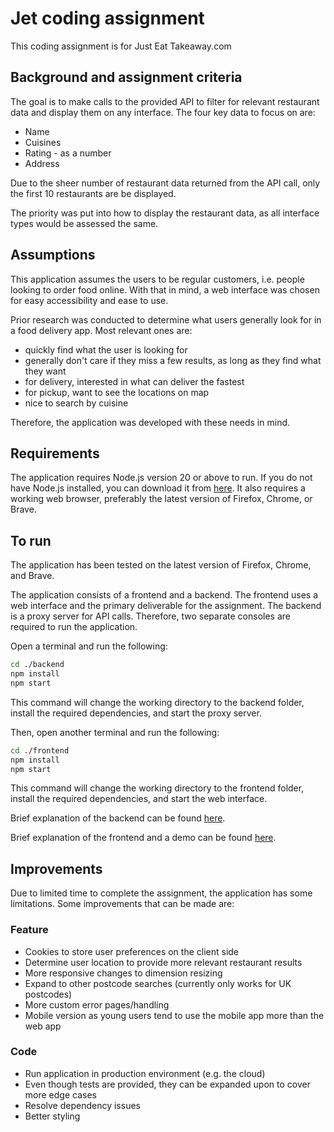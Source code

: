 # Jet coding assignment
This coding assignment is for Just Eat Takeaway.com

## Background and assignment criteria
The goal is to make calls to the provided API to filter for relevant restaurant data and display them on any interface. The four key data to focus on are:
- Name
- Cuisines
- Rating - as a number
- Address

Due to the sheer number of restaurant data returned from the API call, only the first 10 restaurants are be displayed.

The priority was put into how to display the restaurant data, as all interface types would be assessed the same.

## Assumptions
This application assumes the users to be regular customers, i.e. people looking to order food online. With that in mind, a web interface was chosen for easy accessibility and ease to use.

Prior research was conducted to determine what users generally look for in a food delivery app. Most relevant ones are:

- quickly find what the user is looking for
- generally don't care if they miss a few results, as long as they find what they want
- for delivery, interested in what can deliver the fastest
- for pickup, want to see the locations on map
- nice to search by cuisine

Therefore, the application was developed with these needs in mind.

## Requirements
The application requires Node.js version 20 or above to run. If you do not have Node.js installed, you can download it from [here](https://nodejs.org/en/download/). It also requires a working web browser, preferably the latest version of Firefox, Chrome, or Brave.

## To run
The application has been tested on the latest version of Firefox, Chrome, and Brave.

The application consists of a frontend and a backend. The frontend uses a web interface and the primary deliverable for the assignment. The backend is a proxy server for API calls. Therefore, two separate consoles are required to run the application.

Open a terminal and run the following:
```bash
cd ./backend
npm install
npm start
```
This command will change the working directory to the backend folder, install the required dependencies, and start the proxy server.

Then, open another terminal and run the following:
```bash
cd ./frontend
npm install
npm start
```
This command will change the working directory to the frontend folder, install the required dependencies, and start the web interface.

Brief explanation of the backend can be found [here](./backend/README.md).

Brief explanation of the frontend and a demo can be found [here](./frontend/README.md).

## Improvements
Due to limited time to complete the assignment, the application has some limitations. Some improvements that can be made are:

### Feature
- Cookies to store user preferences on the client side
- Determine user location to provide more relevant restaurant results
- More responsive changes to dimension resizing
- Expand to other postcode searches (currently only works for UK postcodes)
- More custom error pages/handling
- Mobile version as young users tend to use the mobile app more than the web app

### Code
- Run application in production environment (e.g. the cloud)
- Even though tests are provided, they can be expanded upon to cover more edge cases
- Resolve dependency issues
- Better styling

